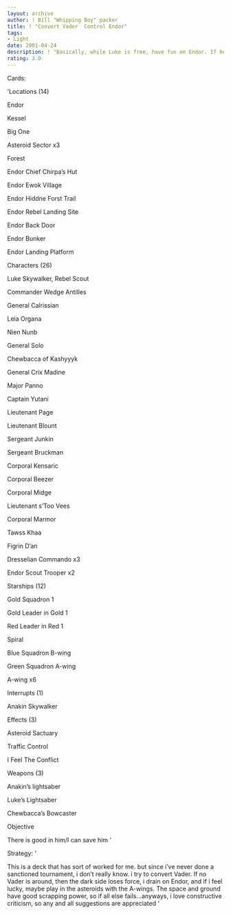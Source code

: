 ```yaml
---
layout: archive
author: ! Bill "Whipping Boy" packer
title: ! "Convert Vader  Control Endor"
tags:
- Light
date: 2001-04-24
description: ! "Basically, while Luke is free, have fun on Endor. If he’s captured by an Imp, they lose 2 a turn, and have fun on Endor. If it’s Vader who captured Luke, start winning battles on Endor and try to convert Vader"
rating: 3.0
---
```

Cards: 

'Locations (14)

Endor

Kessel

Big One

Asteroid Sector x3

Forest

Endor Chief Chirpa’s Hut

Endor Ewok Village

Endor Hiddne Forst Trail

Endor Rebel Landing Site

Endor Back Door

Endor Bunker

Endor Landing Platform


Characters (26)

Luke Skywalker, Rebel Scout

Commander Wedge Antilles

General Calrissian

Leia Organa

Nien Nunb

General Solo

Chewbacca of Kashyyyk

General Crix Madine

Major Panno

Captain Yutani

Lieutenant Page

Lieutenant Blount

Sergeant Junkin

Sergeant Bruckman

Corporal Kensaric

Corporal Beezer

Corporal Midge

Lieutenant s’Too Vees

Corporal Marmor

Tawss Khaa

Figrin D’an

Dresselian Commando x3

Endor Scout Trooper x2


Starships (12)

Gold Squadron 1

Gold Leader in Gold 1

Red Leader in Red 1

Spiral

Blue Squadron B-wing

Green Squadron A-wing

A-wing x6


Interrupts (1)

Anakin Skywalker


Effects (3)

Asteroid Sactuary

Traffic Control

I Feel The Conflict


Weapons (3) 

Anakin’s lightsaber

Luke’s Lightsaber

Chewbacca’s Bowcaster


Objective

There is good in him/I can save him '

Strategy: '

This is a deck that has sort of worked for me. but since i’ve never done a sanctioned tournament, i don’t really know. i try to convert Vader. If no Vader is around, then the dark side loses force, i drain on Endor, and if i feel lucky, maybe play in the asteroids with the A-wings. The space and ground have good scrapping power, so if all else fails...anyways, i love constructive criticism, so any and all suggestions are appreciated '